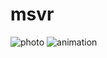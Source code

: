 # msvr
![photo](https://github.com/ShvaGrun/msvr/assets/85057831/f02d1c77-8e1e-42f5-9449-26cf574b992c)
![animation](https://github.com/ShvaGrun/msvr/assets/85057831/af7477fc-d87e-4906-bdb5-7dbcbc3adc10)
